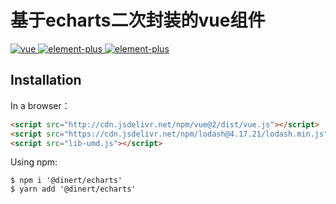 # 基于echarts二次封装的vue组件
<a href="http://cdn.jsdelivr.net/npm/vue@2/dist/vue.js">
    <img src="https://img.shields.io/badge/vue-2.2.25-brightgreen" alt="vue">
</a>
<a href="https://echarts.apache.org/zh/index.html">
    <img src="https://img.shields.io/badge/echarts-5.3.2-brightgreen" alt="element-plus">
</a>
<a href="https://www.lodashjs.com/">
    <img src="https://img.shields.io/badge/lodash-4.17.21-brightgreen" alt="element-plus">
</a>

## Installation
In a browser：
```html
<script src="http://cdn.jsdelivr.net/npm/vue@2/dist/vue.js"></script>
<script src="https://cdn.jsdelivr.net/npm/lodash@4.17.21/lodash.min.js"></script>
<script src="lib-umd.js"></script>
```

Using npm:
```shell
$ npm i '@dinert/echarts'
$ yarn add '@dinert/echarts'
```

